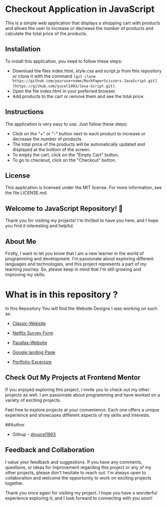 # Checkout Application in JavaScript

This is a simple web application that displays a shopping cart with products and allows the user to increase or decrease the number of products and calculate the total price of the products.

## Installation

To install this application, you need to follow these steps:

- Download the files index.html, style.css and script.js from this repository or clone it with the command `[git clone https://github.com/yourusername/RockPaperScissors-JavaScript.git](https://github.com/yucel1993/Java-Script.git)`.
- Open the file index.html in your preferred browser.
- Add products to the cart or remove them and see the total price.

## Instructions

The application is very easy to use. Just follow these steps:

- Click on the "+" or "-" button next to each product to increase or decrease the number of products.
- The total price of the products will be automatically updated and displayed at the bottom of the screen.
- To empty the cart, click on the "Empty Cart" button.
- To go to checkout, click on the "Checkout" button.

## License

This application is licensed under the MIT license. For more information, see the file LICENSE.md.



## Welcome to JavaScript  Repository! 👋

Thank you for visiting my projects! I'm thrilled to have you here, and I hope you find it interesting and helpful.

## About Me
Firstly, I want to let you know that I am a new learner in the world of programming and development. I'm passionate about exploring different languages and technologies, and this project represents a part of my learning journey. So, please keep in mind that I'm still growing and improving my skills.

# What is in this repository ?
In this Repository You will find the Website Designs I was working on such as: 

- [Classic-Website](https://yucel1993.github.io/Classic-Website/)

- [Netflix Survey Form](https://yucel1993.github.io/Netflix-RegisterForm/)

- [Parallax-Website](https://yucel1993.github.io/Parallax-Website/)

- [Google landing Page](https://yucel1993.github.io/Google-Landing-Page/)

- [Portfolio-Excersize](https://yucel1993.github.io/Portfolio-Excersize/)


## Check Out My Projects at Frontend Mentor
If you enjoyed exploring this project, I invite you to check out my other projects as well. I am passionate about programming and have worked on a variety of exciting projects.

Feel free to explore projects at your convenience. Each one offers a unique experience and showcases different aspects of my skills and interests.

##Author
<!-- - Frontend Mentor - [@AliDurul](https://www.frontendmentor.io/profile/DURUL-26) -->
- Githup - [@yucel1993](https://github.com/yucel1993)

## Feedback and Collaboration
I value your feedback and suggestions. If you have any comments, questions, or ideas for improvement regarding this project or any of my other projects, please don't hesitate to reach out. I'm always open to collaboration and welcome the opportunity to work on exciting projects together.

Thank you once again for visiting my project. I hope you have a wonderful experience exploring it, and I look forward to connecting with you soon!
